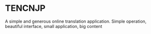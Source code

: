 # TENCNJP
A simple and generous online translation application. Simple operation, beautiful interface, small application, big content
